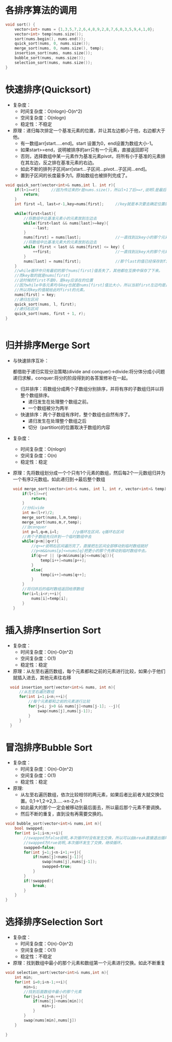 # 各排序算法的调用

```c++
void sort() {
	vector<int> nums = {1,3,5,7,2,6,4,8,9,2,8,7,6,0,3,5,9,4,1,0};
	vector<int> temp(nums.size());
	sort(nums.begin(), nums.end());
	quick_sort(nums, 0, nums.size());
	merge_sort(nums, 0, nums.size(), temp);
	insertion_sort(nums, nums.size());
	bubble_sort(nums, nums.size());
	selection_sort(nums, nums.size());
}
```

# 快速排序(Quicksort)
- 复杂度：
  - 时间复杂度：O(nlogn)-O(n^2)
  - 空间复杂度：O(nlogn)
  - 稳定性：不稳定
- 原理：递归每次排定一个基准元素的位置，并让其左边都小于他，右边都大于他。
  - 有一数组arr[start.....end]。start 设置为0，end设置为数组大小-1。
  - 如果start>=end，说明被排序的arr只有一个元素，直接返回即可
  - 否则，选择数组中某一元素作为基准元素pivot，将所有小于基准的元素排在其左边，反之排在基准元素的右边。
  - 如此不断的排列子区间arr[start...子区间...pivot...子区间...end]。
  - 置到子区间的长度最多为1。原始数组也被排列完成了。

```c++
void quick_sort(vector<int>& nums,int l. int r){
    if(l+1>=r){		//因为传过来的r是nums.size()，所以l+1了后>=r,说明l是最后一个元素，而l传过来的是是0，说明该数组只有1个元素，直接返回即可。
        return;
    }
    int first =l, last=r-1,key=nums[first];		//key就是本次要去确定位置的基准元素，key值取当前比较数组的首个元素
    
    while(first<last){
        //将数组中比基准元素小的元素放到左边去
        while(first<last && nums[last]>=key){
            --last;
        }
        nums[first] = nums[last];				//一直找到比key小的那个元素，将首元素替换为找到的那个元素
        //将数组中比基准元素大的元素放到右边去
        while (first < last && nums[first] <= key) {	
			++first;							//一直找到比key大的那个元素
		}
		nums[last] = nums[first];				//那个last的值已经保存到first了，所以将last值替换为新找到那个比key更大的元素
	}
    //while循环中只有最初的那个nums[first]值丢失了，其他都在互换中保存了下来。
    //而key取的就是nums[first]
    //这时候的first不是0，是key应该在的位置
    //因为while中各元素均与key也就是nums[first]值比大小，所以当前first左边均是比他小的，右边都是比他大的
    //所以将key的值赋给此时first的元素。
	nums[first] = key;
    //递归左区间
	quick_sort(nums, l, first);
    //递归右区间
	quick_sort(nums, first + 1, r);
}
    

```



# 归并排序Merge Sort

- 与快速排序互补：

  都借助于递归实现分治策略(divide and conquer)->divide:将分体分成小问题递归求解，conquer:将分的阶段得到的各答案修补在一起。

  - 归并排序：将数组分成两个子数组分别排序，并将有序的子数组归并以将整个数组排序。
    - 递归发生在处理整个数组之前。
    - 一个数组被分为两半
  - 快速排序：两个子数组有序时，整个数组也自然有序了。
    - 递归发生在处理整个数组之后
    - 切分（partition)的位置取决于数组的内容
- 复杂度：
  - 时间复杂度：O(nlogn)
  - 空间复杂度：O(n)
  - 稳定性：稳定
- 原理：先将数组划分成一个个只有1个元素的数组，然后每2个一元数组归并为一个有序2元数组。如此递归到->最后整个数组

  ```c++
  void merge_sort(vector<int>& nums, int l, int r, vector<int>& temp){
      if(l+1)>=r{
          return;
      }
      //分divide
      int m=(l+r)/2;
      merge_sort(nums,l,m,temp);
      merge_sort(nums,m,r,temp);
      //治conquer
      int p=l,q=m,i=l;		//p循环左区间，q循环右区间
      //两个子数组先归并到一个临时数组中去
      while(p<m||q<r){
          //q>=r说明右区间遍历完了，直接把左区间全部移动到临时数组就好
          //p<m&&nums[p]<=nums[q]把更小的那个先移动到临时数组中去。
          if(q>=r || (p<m&&nums[p]<=nums[q])){
              temp[i++]=nums[p++];
          }
          else{
              temp[i++]=nums[q++];
          }
      }
      //将归并后的临时数组返回给原数组
      for(i=l;i<r;++i){
          nums[i]=temp[i];
      }
  }
  ```

  

# 插入排序Insertion Sort
- 复杂度：
  - 时间复杂度：O(n)-O(n^2)
  - 空间复杂度：O(1)
  - 稳定性：稳定
- 原理：从左至右遍历数组，每个元素都和之前的元素进行比较，如果小于他们就插入进去，其他元素往右移

```c++
  void insertion_sort(vector<int>& nums, int n){
      //从左至右遍历数组
      for(int i=1;i<n;++i){
          //每个元素都和之前的元素进行比较
          for(j=i; j>0 && nums[j]<nums[j-1]; --j){
              swap(nums[j],nums[j-1]);
          }
      }
  }
```

  

# 冒泡排序Bubble Sort
- 复杂度：
  - 时间复杂度：O(n)-O(n^2)
  - 空间复杂度：O(1)
  - 稳定性：稳定
- 原理:
  - 从左至右遍历数组，依次比较相邻的两元素，如果后者比前者大就交换位置。0,1->1,2->2,3.....->n-2,n-1
  - 如此最大的那个一定会被移动到最后面去，所以最后那个元素不要调换。
  - 然后不断的重复，直到没有再需要交换的。

```c++
void bubble_sort(vector<int>& nums,int n){
    bool swapped;
    for(int i=1;i<n;++i){
        //swapped为false说明,本次循环时没有发生交换，所以可以由break直接退出循环
        //swapped为true说明,本次循环发生了交换，继续循环。
        swapped=false;	
        for(int j=1;j<n-i+1;++j){
            if(nums[j]<nums[j-1]){
                swap(nums[j],nums[j-1]);
                swapped=true;
            }
        }
        if(!swapped){
            break;
        }
    }
}
```



# 选择排序Selection Sort
- 复杂度：
  - 时间复杂度：O(n)-O(n^2)
  - 空间复杂度：O(1)
  - 稳定性：不稳定
- 原理：找到数组中最小的那个元素和数组第一个元素进行交换。如此不断重复

```c++
void selection_sort(vector<int>& nums,int n){
    int min;
    for(int i=0;i<n-1;++i){
        min=i;
        //找到后面数组中最小的那个元素
        for(j=i+1;j<n;++j){
            if(nums[j]<nums[min]){
                min=j;
            }
        }
        swap(nums[min],nums[j])
    }
    
}
```

